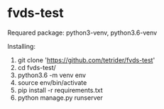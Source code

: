 # fvds-test
Requared package: python3-venv, python3.6-venv

Installing:
1. git clone 'https://github.com/tetrider/fvds-test'
2. cd fvds-test/
3. python3.6 -m venv env
4. source env/bin/activate
5. pip install -r requirements.txt
6. python manage.py runserver
